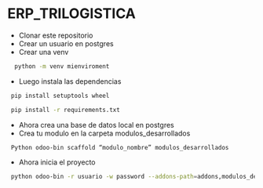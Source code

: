 # ERP_TRILOGISTICA

- Clonar este repositorio
- Crear un usuario en postgres
- Crear una venv
 ```bash
   python -m venv mienviroment
```
- Luego instala las dependencias
 ```bash
  pip install setuptools wheel
```
 ```bash
  pip install -r requirements.txt
```
- Ahora crea una base de datos local en postgres
- Crea tu modulo en la carpeta modulos_desarrollados
 ```bash
  Python odoo-bin scaffold “modulo_nombre” modulos_desarrollados
```
- Ahora inicia el proyecto
 ```bash
  python odoo-bin -r usuario -w password --addons-path=addons,modulos_desarrollados -d base_de_datos -i base
```
